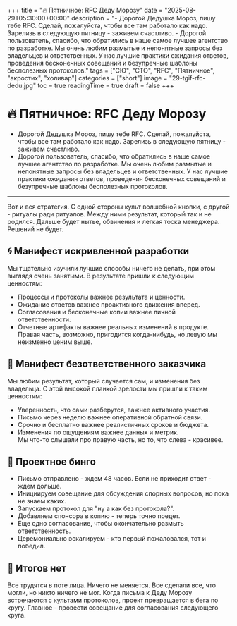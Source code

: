 +++
title = "🔥 Пятничное: RFC Деду Морозу"
date = "2025-08-29T05:30:00+00:00"
description = "- Дорогой Дедушка Мороз, пишу тебе RFC. Сделай, пожалуйста, чтобы все там работало как надо. Зарелизь в следующую пятницу - заживем счастливо. - Дорогой пользователь, спасибо, что обратились в наше самое лучшее агентство по разработке. Мы очень любим размытые и непонятные запросы без владельцев и ответственных. У нас лучшие практики ожидания ответов, проведения бесконечных совещаний и безупречные шаблоны бесполезных протоколов."
tags = ["CIO", "CTO", "RFC", "Пятничное", "акростих", "холивар"]
categories = ["short"]
image = "29-tgif-rfc-dedu.jpg"
toc = true
readingTime = true
draft = false
+++

# 🔥 Пятничное: RFC Деду Морозу  
  
- Дорогой Дедушка Мороз, пишу тебе RFC. Сделай, пожалуйста, чтобы все там работало как надо. Зарелизь в следующую пятницу - заживем счастливо.  
- Дорогой пользователь, спасибо, что обратились в наше самое лучшее агентство по разработке. Мы очень любим размытые и непонятные запросы без владельцев и ответственных. У нас лучшие практики ожидания ответов, проведения бесконечных совещаний и безупречные шаблоны бесполезных протоколов.  
  
---  
  
Вот и вся стратегия. С одной стороны культ волшебной кнопки, с другой - ритуалы ради ритуалов. Между ними результат, который так и не родился. Дальше будет нытье, обвинения и легкая тоска менеджера. Решений не будет.  
  
## 🌀 Манифест искривленной разработки  
Мы тщательно изучили лучшие способы ничего не делать, при этом выглядя очень занятыми. В результате пришли к следующим ценностям:  
* Процессы и протоколы важнее результата и ценности.  
* Ожидание ответов важнее проактивного движения вперед.  
* Согласования и бесконечные копии важнее личной ответственности.  
* Отчетные артефакты важнее реальных изменений в продукте.  
Правая часть, возможно, пригодится когда-нибудь, но левую мы неизменно ценим выше.  
  
## 🫠 Манифест безответственного заказчика  
Мы любим результат, который случается сам, и изменения без владельца. С этой высокой планкой зрелости мы пришли к таким ценностям:  
* Уверенность, что сами разберутся, важнее активного участия.  
* Письмо через неделю важнее оперативной обратной связи.  
* Срочно и бесплатно важнее реалистичных сроков и бюджета.  
* Изменения по ощущениям важнее данных и метрик.  
Мы что-то слышали про правую часть, но то, что слева - красивее.  
  
## 🎯 Проектное бинго  
* Письмо отправлено - ждем 48 часов. Если не приходит ответ - ждем дольше.  
* Инициируем совещание для обсуждения спорных вопросов, но пока не знаем каких.  
* Запускаем протокол для "ну а как без протокола?".  
* Добавляем спонсора в копию - теперь точно поедет.  
* Еще одно согласование, чтобы окончательно размыть ответственность.  
* Церемониально эскалируем - кто первый пожаловался, тот и победил.  
  
## 🚫 Итогов нет  
Все трудятся в поте лица. Ничего не меняется. Все сделали все, что могли, но никто ничего не мог. Когда письма к Деду Морозу встречаются с культами протоколов, проект превращается в бега по кругу. Главное - провести совещание для согласования следующего круга.  
